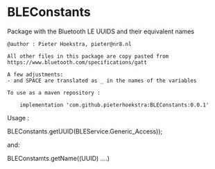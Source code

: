 # BLEConstants
Package with the Bluetooth LE UUIDS and their equivalent names

    @author : Pieter Hoekstra, pieter@nr8.nl

    All other files in this package are copy pasted from
    https://www.bluetooth.com/specifications/gatt

    A few adjustments:
    - and SPACE are translated as _ in the names of the variables
    
    To use as a maven repository : 
    
        implementation 'com.github.pieterhoekstra:BLEConstants:0.0.1'
        
   
   Usage :
   
   BLEConstants.getUUID(BLEService.Generic_Access));
   
   and: 
   
   BLEConstamts.getName((UUID) ....)

    
